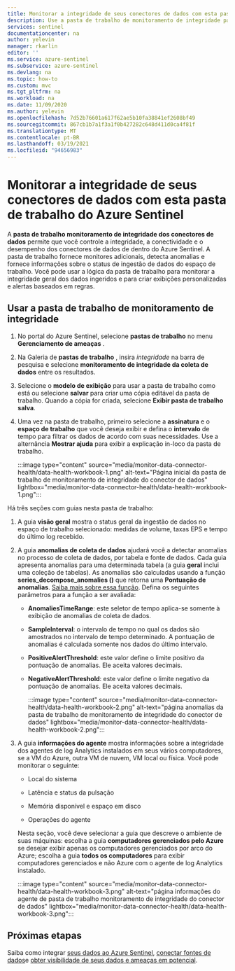 ```yaml
---
title: Monitorar a integridade de seus conectores de dados com esta pasta de trabalho do Azure Sentinel | Microsoft Docs
description: Use a pasta de trabalho de monitoramento de integridade para controlar a conectividade e o desempenho dos conectores de dados.
services: sentinel
documentationcenter: na
author: yelevin
manager: rkarlin
editor: ''
ms.service: azure-sentinel
ms.subservice: azure-sentinel
ms.devlang: na
ms.topic: how-to
ms.custom: mvc
ms.tgt_pltfrm: na
ms.workload: na
ms.date: 11/09/2020
ms.author: yelevin
ms.openlocfilehash: 7d52b76601a617f62ae5b10fa38841ef2608bf49
ms.sourcegitcommit: 867cb1b7a1f3a1f0b427282c648d411d0ca4f81f
ms.translationtype: MT
ms.contentlocale: pt-BR
ms.lasthandoff: 03/19/2021
ms.locfileid: "94656983"
---
```

# <a name="monitor-the-health-of-your-data-connectors-with-this-azure-sentinel-workbook"></a>Monitorar a integridade de seus conectores de dados com esta pasta de trabalho do Azure Sentinel

A **pasta de trabalho monitoramento de integridade dos conectores de dados** permite que você controle a integridade, a conectividade e o desempenho dos conectores de dados de dentro do Azure Sentinel. A pasta de trabalho fornece monitores adicionais, detecta anomalias e fornece informações sobre o status de ingestão de dados do espaço de trabalho. Você pode usar a lógica da pasta de trabalho para monitorar a integridade geral dos dados ingeridos e para criar exibições personalizadas e alertas baseados em regras.

## <a name="use-the-health-monitoring-workbook"></a>Usar a pasta de trabalho de monitoramento de integridade

1. No portal do Azure Sentinel, selecione **pastas de trabalho** no menu **Gerenciamento de ameaças** .

1. Na Galeria de **pastas de trabalho** , insira *integridade* na barra de pesquisa e selecione **monitoramento de integridade da coleta de dados** entre os resultados.

1. Selecione o **modelo de exibição** para usar a pasta de trabalho como está ou selecione **salvar** para criar uma cópia editável da pasta de trabalho. Quando a cópia for criada, selecione **Exibir pasta de trabalho salva**.

1. Uma vez na pasta de trabalho, primeiro selecione a **assinatura** e o **espaço de trabalho** que você deseja exibir e defina o **intervalo** de tempo para filtrar os dados de acordo com suas necessidades. Use a alternância **Mostrar ajuda** para exibir a explicação in-loco da pasta de trabalho.

    :::image type="content" source="media/monitor-data-connector-health/data-health-workbook-1.png" alt-text="Página inicial da pasta de trabalho de monitoramento de integridade do conector de dados" lightbox="media/monitor-data-connector-health/data-health-workbook-1.png":::

Há três seções com guias nesta pasta de trabalho:

1. A guia **visão geral** mostra o status geral da ingestão de dados no espaço de trabalho selecionado: medidas de volume, taxas EPS e tempo do último log recebido.

1. A guia **anomalias de coleta de dados** ajudará você a detectar anomalias no processo de coleta de dados, por tabela e fonte de dados. Cada guia apresenta anomalias para uma determinada tabela (a guia **geral** inclui uma coleção de tabelas). As anomalias são calculadas usando a função **series_decompose_anomalies ()** que retorna uma **Pontuação de anomalias**. [Saiba mais sobre essa função](/azure/data-explorer/kusto/query/series-decompose-anomaliesfunction?WT.mc_id=Portal-fx). Defina os seguintes parâmetros para a função a ser avaliada:

    - **AnomaliesTimeRange**: este seletor de tempo aplica-se somente à exibição de anomalias de coleta de dados.
    - **SampleInterval**: o intervalo de tempo no qual os dados são amostrados no intervalo de tempo determinado. A pontuação de anomalias é calculada somente nos dados do último intervalo.
    - **PositiveAlertThreshold**: este valor define o limite positivo da pontuação de anomalias. Ele aceita valores decimais.
    - **NegativeAlertThreshold**: este valor define o limite negativo da pontuação de anomalias. Ele aceita valores decimais.

        :::image type="content" source="media/monitor-data-connector-health/data-health-workbook-2.png" alt-text="página anomalias da pasta de trabalho de monitoramento de integridade do conector de dados" lightbox="media/monitor-data-connector-health/data-health-workbook-2.png":::

1. A guia **informações do agente** mostra informações sobre a integridade dos agentes de log Analytics instalados em seus vários computadores, se a VM do Azure, outra VM de nuvem, VM local ou física. Você pode monitorar o seguinte:

   - Local do sistema

   - Latência e status da pulsação

   - Memória disponível e espaço em disco

   - Operações do agente

    Nesta seção, você deve selecionar a guia que descreve o ambiente de suas máquinas: escolha a guia **computadores gerenciados pelo Azure** se desejar exibir apenas os computadores gerenciados por arco do Azure; escolha a guia **todos os computadores** para exibir computadores gerenciados e não Azure com o agente de log Analytics instalado.

    :::image type="content" source="media/monitor-data-connector-health/data-health-workbook-3.png" alt-text="página informações do agente de pasta de trabalho monitoramento de integridade do conector de dados" lightbox="media/monitor-data-connector-health/data-health-workbook-3.png":::

## <a name="next-steps"></a>Próximas etapas
Saiba como integrar [seus dados ao Azure Sentinel](quickstart-onboard.md), [conectar fontes de dados](connect-data-sources.md)e [obter visibilidade de seus dados e ameaças em potencial](quickstart-get-visibility.md).